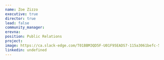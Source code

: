 ```yaml
---
name: Zoe Zizzo
executive: true
director: true
lead: false
community_manager:  
erevna:   
position: Public Relations
project:
image: https://ca.slack-edge.com/T01BBM3QD5F-U01F95EADS7-115a3061befc-512
linkedin: undefined
---
```

